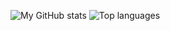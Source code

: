 ![My GitHub stats](https://github-readme-stats.vercel.app/api?username=djalmaaraujo&count_private=true&show_icons=true&custom_title=My%20GitHub%20stats")
![Top languages](https://github-readme-stats.vercel.app/api/top-langs/?username=djalmaaraujo&layout=compact&custom_title=Most%20used%20languages%20on%20my%20repositories)
